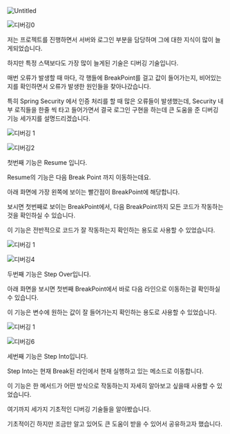 ![Untitled](https://user-images.githubusercontent.com/70310271/195103904-23a6c536-ad34-4f61-aea6-adf81d629b21.png)

![디버깅0](https://user-images.githubusercontent.com/70310271/195103592-716515bb-ed86-49c0-b1d9-74169307150b.jpg)

저는 프로젝트를 진행하면서 서버와 로그인 부분을 담당하며 그에 대한 지식이 많이 늘게되었습니다.

하지만 특정 스택보다도 가장 많이 늘게된 기술은 디버깅 기술입니다.

매번 오류가 발생할 때 마다, 각 행들에 BreakPoint를 걸고 값이 들어가는지, 비어있는지를 확인하면서 오류가 발생한 원인들을 찾아나갔습니다.

특히 Spring Security 에서 인증 처리를 할 때 많은 오류들이 발생했는데, Security 내부 로직들을 한줄 씩 타고 들어가면서 결국 로그인 구현을 하는데 큰 도움을 준 디버깅 기능 세가지를 설명드리겠습니다.

![디버깅 1](https://user-images.githubusercontent.com/70310271/195103625-0a28c311-ad4a-4f47-94e4-ea91c7975906.jpg)

![디버깅2](https://user-images.githubusercontent.com/70310271/195103651-fe57afc5-1373-4692-add9-5b4371dedaa5.jpg)

첫번째 기능은 Resume 입니다. 

Resume의 기능은 다음 Break Point 까지 이동하는데요.

아래 화면에 가장 왼쪽에 보이는 빨간점이 BreakPoint에 해당합니다.

보시면 첫번째로 보이는 BreakPoint에서, 다음 BreakPoint까지 모든 코드가 작동하는것을 확인하실 수 있습니다.

이 기능은 전반적으로 코드가 잘 작동하는지 확인하는 용도로 사용할 수 있었습니다.

![디버깅 1](https://user-images.githubusercontent.com/70310271/195103670-ec8f1f33-93db-468b-a99b-ed0e712a2531.jpg)

![디버깅4](https://user-images.githubusercontent.com/70310271/195104252-8bf29abc-ff2b-4a7c-abf1-1196bcddba6f.png)

두번째 기능은 Step Over입니다.

아래 화면을 보시면 첫번째 BreakPoint에서 바로 다음 라인으로 이동하는걸 확인하실 수 있습니다.

이 기능은 변수에 원하는 값이 잘 들어가는지 확인하는 용도로 사용할 수 있었습니다.

![디버깅 1](https://user-images.githubusercontent.com/70310271/195103732-71e0f9b3-cb1c-462d-bc9d-412d3be82163.jpg)

![디버깅6](https://user-images.githubusercontent.com/70310271/195104350-6c015b08-4e55-4dc9-8267-7452f15d10a5.png)

세번째 기능은 Step Into입니다.

Step Into는 현재 Break된 라인에서 현재 실행하고 있는 메소드로 이동합니다.

이 기능은 한 메서드가 어떤 방식으로 작동하는지 자세히 알아보고 싶을때 사용할 수 있었습니다.

여기까지 세가지 기초적인 디버깅 기술들을 알아봤습니다.

기초적이긴 하지만 조금만 알고 있어도 큰 도움이 받을 수 있어서 공유하고자 했습니다.
